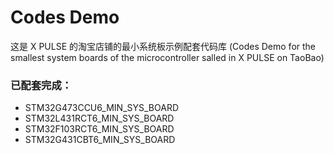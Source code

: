 
# Codes Demo  

这是 X PULSE 的淘宝店铺的最小系统板示例配套代码库 (Codes Demo for the smallest system boards of the microcontroller salled in X PULSE on TaoBao)

### 已配套完成：

- STM32G473CCU6_MIN_SYS_BOARD
- STM32L431RCT6_MIN_SYS_BOARD
- STM32F103RCT6_MIN_SYS_BOARD
- STM32G431CBT6_MIN_SYS_BOARD
